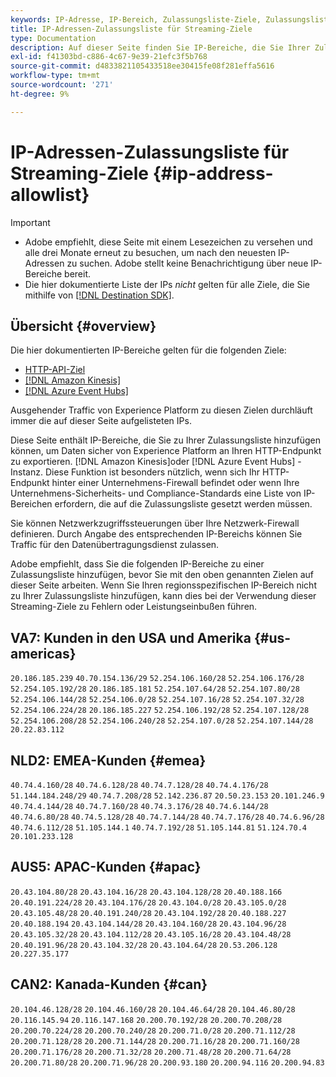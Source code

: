 ```yaml
---
keywords: IP-Adresse, IP-Bereich, Zulassungsliste-Ziele, Zulassungsliste-Ziel, Streaming-Ziele für Zulassungslisten
title: IP-Adressen-Zulassungsliste für Streaming-Ziele
type: Documentation
description: Auf dieser Seite finden Sie IP-Bereiche, die Sie Ihrer Zulassungsliste hinzufügen können, um Daten sicher von Experience Platform an Ihren HTTP REST API-Endpunkt, Amazon Kinesis oder Azure Event Hub-Instanz zu exportieren.
exl-id: f41303bd-c886-4c67-9e39-21efc3f5b768
source-git-commit: d4833821105433518ee30415fe08f281effa5616
workflow-type: tm+mt
source-wordcount: '271'
ht-degree: 9%

---
```


# IP-Adressen-Zulassungsliste für Streaming-Ziele {#ip-address-allowlist}

>[!IMPORTANT]
>
> * Adobe empfiehlt, diese Seite mit einem Lesezeichen zu versehen und alle drei Monate erneut zu besuchen, um nach den neuesten IP-Adressen zu suchen. Adobe stellt keine Benachrichtigung über neue IP-Bereiche bereit.
> * Die hier dokumentierte Liste der IPs *nicht* gelten für alle Ziele, die Sie mithilfe von [[!DNL Destination SDK]](/help/destinations/destination-sdk/overview.md).

## Übersicht {#overview}

Die hier dokumentierten IP-Bereiche gelten für die folgenden Ziele:

* [HTTP-API-Ziel](./http-destination.md)
* [[!DNL Amazon Kinesis]](/help/destinations/catalog/cloud-storage/amazon-kinesis.md)
* [[!DNL Azure Event Hubs]](/help/destinations/catalog/cloud-storage/azure-event-hubs.md)

Ausgehender Traffic von Experience Platform zu diesen Zielen durchläuft immer die auf dieser Seite aufgelisteten IPs.

Diese Seite enthält IP-Bereiche, die Sie zu Ihrer Zulassungsliste hinzufügen können, um Daten sicher von Experience Platform an Ihren HTTP-Endpunkt zu exportieren. [!DNL Amazon Kinesis]oder [!DNL Azure Event Hubs] -Instanz. Diese Funktion ist besonders nützlich, wenn sich Ihr HTTP-Endpunkt hinter einer Unternehmens-Firewall befindet oder wenn Ihre Unternehmens-Sicherheits- und Compliance-Standards eine Liste von IP-Bereichen erfordern, die auf die Zulassungsliste gesetzt werden müssen.

Sie können Netzwerkzugriffssteuerungen über Ihre Netzwerk-Firewall definieren. Durch Angabe des entsprechenden IP-Bereichs können Sie Traffic für den Datenübertragungsdienst zulassen.

Adobe empfiehlt, dass Sie die folgenden IP-Bereiche zu einer Zulassungsliste hinzufügen, bevor Sie mit den oben genannten Zielen auf dieser Seite arbeiten. Wenn Sie Ihren regionsspezifischen IP-Bereich nicht zu Ihrer Zulassungsliste hinzufügen, kann dies bei der Verwendung dieser Streaming-Ziele zu Fehlern oder Leistungseinbußen führen.

## VA7: Kunden in den USA und Amerika {#us-americas}

`20.186.185.239`
`40.70.154.136/29`
`52.254.106.160/28`
`52.254.106.176/28`
`52.254.105.192/28`
`20.186.185.181`
`52.254.107.64/28`
`52.254.107.80/28`
`52.254.106.144/28`
`52.254.106.0/28`
`52.254.107.16/28`
`52.254.107.32/28`
`52.254.106.224/28`
`20.186.185.227`
`52.254.106.192/28`
`52.254.107.128/28`
`52.254.106.208/28`
`52.254.106.240/28`
`52.254.107.0/28`
`52.254.107.144/28`
`20.22.83.112`

## NLD2: EMEA-Kunden {#emea}

`40.74.4.160/28`
`40.74.6.128/28`
`40.74.7.128/28`
`40.74.4.176/28`
`51.144.184.248/29`
`40.74.7.208/28`
`52.142.236.87`
`20.50.23.153`
`20.101.246.9`
`40.74.4.144/28`
`40.74.7.160/28`
`40.74.3.176/28`
`40.74.6.144/28`
`40.74.6.80/28`
`40.74.5.128/28`
`40.74.7.144/28`
`40.74.7.176/28`
`40.74.6.96/28`
`40.74.6.112/28`
`51.105.144.1`
`40.74.7.192/28`
`51.105.144.81`
`51.124.70.4`
`20.101.233.128`

## AUS5: APAC-Kunden {#apac}

`20.43.104.80/28`
`20.43.104.16/28`
`20.43.104.128/28`
`20.40.188.166`
`20.40.191.224/28`
`20.43.104.176/28`
`20.43.104.0/28`
`20.43.105.0/28`
`20.43.105.48/28`
`20.40.191.240/28`
`20.43.104.192/28`
`20.40.188.227`
`20.40.188.194`
`20.43.104.144/28`
`20.43.104.160/28`
`20.43.104.96/28`
`20.43.105.32/28`
`20.43.104.112/28`
`20.43.105.16/28`
`20.43.104.48/28`
`20.40.191.96/28`
`20.43.104.32/28`
`20.43.104.64/28`
`20.53.206.128`
`20.227.35.177`

## CAN2: Kanada-Kunden {#can}

`20.104.46.128/28`
`20.104.46.160/28`
`20.104.46.64/28`
`20.104.46.80/28`
`20.116.145.94`
`20.116.147.168`
`20.200.70.192/28`
`20.200.70.208/28`
`20.200.70.224/28`
`20.200.70.240/28`
`20.200.71.0/28`
`20.200.71.112/28`
`20.200.71.128/28`
`20.200.71.144/28`
`20.200.71.16/28`
`20.200.71.160/28`
`20.200.71.176/28`
`20.200.71.32/28`
`20.200.71.48/28`
`20.200.71.64/28`
`20.200.71.80/28`
`20.200.71.96/28`
`20.200.93.180`
`20.200.94.116`
`20.200.94.83`
